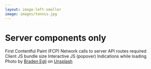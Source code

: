 ```yaml
---
layout: image-left-smaller
image: images/tennis.jpg
---
```


<h1 class="h1-small mb-20">Server components only</h1>

<v-clicks>
<IconBullet class="mt-8" icon="icons/red/thumbs-down.svg">
    First Contentful Paint (FCP)
</IconBullet>
<IconBullet icon="icons/green/thumbs-up.svg">
    Network calls to server
</IconBullet>
<IconBullet icon="icons/orange/no-thumb.svg">
    API routes required
</IconBullet>
<IconBullet icon="icons/green/thumbs-up.svg">
    Client JS bundle size
</IconBullet>
<IconBullet icon="icons/red/thumbs-down.svg">
    Interactive JS (popover)
</IconBullet>
<IconBullet icon="icons/red/thumbs-down.svg">
    Indications while loading
</IconBullet>
</v-clicks>

<Caption>Photo by <a href="https://unsplash.com/@bradenegli?utm_content=creditCopyText&utm_medium=referral&utm_source=unsplash">Braden Egli</a> on <a href="https://unsplash.com/photos/woman-in-white-shirt-and-white-shorts-playing-soccer-during-daytime-l3sIOhf9R3U?utm_content=creditCopyText&utm_medium=referral&utm_source=unsplash">Unsplash</a></Caption>

<!-- <div class="featured">Pros</div>

- simpler code
    - replace useSWR calls with direct calls to fs
- smaller client bundle
    - don't need js to fetch data
    - can be significant if using libraries for cms etc
- fewer round-trips to server
    - rendered page
    - POST + redirect response
- one API route (POST)

<div class="featured">Cons</div>

- no interactive JS (popover)
- no loading indication
- slow FCP
- can only submit form "old school" by using form action
    - submit to API route
    - react isn't built for this -->

